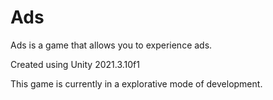 # Ads
Ads is a game that allows you to experience ads.

Created using Unity 2021.3.10f1

This game is currently in a explorative mode of development.
